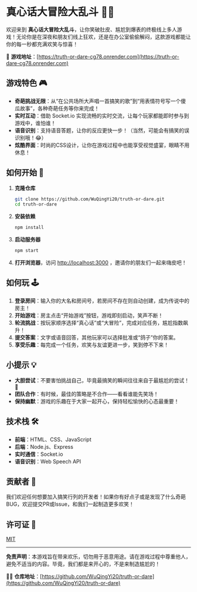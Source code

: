 # 真心话大冒险大乱斗 🎉🤣

欢迎来到 **真心话大冒险大乱斗**，让你笑破肚皮、尴尬到爆表的终极线上多人游戏！无论你是在深夜和朋友们线上狂欢，还是在办公室偷偷解闷，这款游戏都能让你的每一秒都充满欢笑与惊喜！

📢 **游戏地址**：[https://truth-or-dare-cg78.onrender.com](https://truth-or-dare-cg78.onrender.com)

## 游戏特色 🎮

- **奇葩挑战无限**：从“在公共场所大声唱一首搞笑的歌”到“用表情符号写一个傻瓜故事”，各种奇葩任务等你来完成！
- **实时互动**：借助 Socket.io 实现流畅的实时交流，让每个玩家都能即时参与到游戏中，谁怕谁！
- **语音识别**：支持语音答题，让你的反应更快一步！（当然，可能会有搞笑的误识别哦！😂）
- **炫酷界面**：时尚的CSS设计，让你在游戏过程中也能享受视觉盛宴，眼睛不用休息！

## 如何开始 🚀

1. **克隆仓库**
    ```bash
    git clone https://github.com/WuQingYi20/truth-or-dare.git
    cd truth-or-dare
    ```

2. **安装依赖**
    ```bash
    npm install
    ```

3. **启动服务器**
    ```bash
    npm start
    ```

4. **打开浏览器**，访问 [http://localhost:3000](http://localhost:3000) ，邀请你的朋友们一起来嗨皮吧！

## 如何玩 🕹️

1. **登录房间**：输入你的大名和房间号，若房间不存在则自动创建，成为传说中的房主！
2. **开始游戏**：房主点击“开始游戏”按钮，游戏即刻启动，笑声不断！
3. **轮流挑战**：按玩家顺序选择“真心话”或“大冒险”，完成对应任务，尴尬指数飙升！
4. **提交答案**：文字或语音回答，其他玩家可以选择批准或“鸽子”你的答案。
5. **享受乐趣**：每完成一个任务，欢笑与友谊更进一步，笑到停不下来！

## 小提示 💡

- **大胆尝试**：不要害怕挑战自己，毕竟最搞笑的瞬间往往来自于最尴尬的尝试！🤣
- **团队合作**：有时候，最佳的策略是不合作——看看谁能先笑场！
- **保持幽默**：游戏的乐趣在于大家一起开心，保持轻松愉快的心态最重要！

## 技术栈 🛠️

- **前端**：HTML、CSS、JavaScript
- **后端**：Node.js、Express
- **实时通信**：Socket.io
- **语音识别**：Web Speech API

## 贡献者 🙌

我们欢迎任何想要加入搞笑行列的开发者！如果你有好点子或是发现了什么奇葩BUG，欢迎提交PR或Issue，和我们一起制造更多欢笑！

## 许可证 📄

[MIT](https://choosealicense.com/licenses/mit/)

---

**免责声明**：本游戏旨在带来欢乐，切勿用于恶意用途。请在游戏过程中尊重他人，避免不适当的内容。毕竟，我们都是来开心的，不是来制造尴尬的！

🐱‍💻 **仓库地址**：[https://github.com/WuQingYi20/truth-or-dare](https://github.com/WuQingYi20/truth-or-dare)